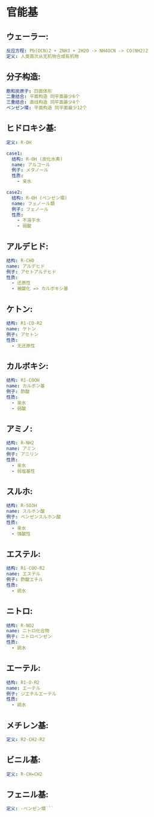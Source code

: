 # 官能基

## ウェーラー:

```yaml
反应方程: Pb(OCN)2 + 2NH3 + 2H2O -> NH4OCN -> CO(NH2)2
定义: 人类首次从无机物合成有机物

```

## 分子构造:

```yaml
飽和炭原子: 四面体形
二重结合: 平面构造 同平面最少6个
三重结合: 直线构造 同平面最少4个
ベンゼン環: 平面构造 同平面最少12个

```

## ヒドロキシ基:

```yaml
定义: R-OH

case1:
  结构: R-OH (炭化水素)
  name: アルコール
  例子: メタノール
  性质:
    - 亲水

case2:
  结构: R-OH (ベンゼン環)
  name: フェノール類
  例子: フェノール
  性质:
    - 不溶于水
    - 弱酸

```

## アルデヒド:

```yaml
结构: R-CHO
name: アルデヒド
例子: アセトアルデヒド
性质:
  - 还原性
  - 被酸化 => カルボキシ基

```

## ケトン:

```yaml
结构: R1-CO-R2
name: ケトン
例子: アセトン
性质:
  - 无还原性

```

## カルボキシ:

```yaml
结构: R1-COOH
name: カルボン基
例子: 酢酸
性质:
  - 亲水
  - 弱酸

```

## アミノ:

```yaml
结构: R-NH2
name: アミン
例子: アニリン
性质:
  - 亲水
  - 弱塩基性

```

## スルホ:

```yaml
结构: R-SO3H
name: スルホン酸
例子: ベンゼンスルホン酸
性质:
  - 亲水
  - 强酸性

```

## エステル:

```yaml
结构: R1-COO-R2
name: エステル
例子: 酢酸エチル
性质:
  - 疏水

```

## ニトロ:

```yaml
结构: R-NO2
name: ニトロ化合物
例子: ニトロベンゼン
性质:
  - 疏水

```

## エーテル:

```yaml
结构: R1-O-R2
name: エーテル
例子: ジエチルエーテル
性质:
  - 疏水

```

## メチレン基:

```yaml
定义: R2-CH2-R2

```

## ビニル基:

```yaml
定义: R-CH=CH2

```

## フェニル基:

```yaml
定义: -ベンゼン環```
